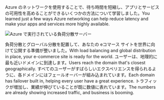 <span data-ttu-id="7680f-101">Azure のネットワークを使用することで、待ち時間を短縮し、アプリとサービスの可用性を高めることができるいくつかの方法について学習しました。</span><span class="sxs-lookup"><span data-stu-id="7680f-101">You learned just a few ways Azure networking can help reduce latency and make your apps and services more highly available.</span></span> 

![Azure で実行されている負荷分散サーバー](../media/5-heading.png)

<span data-ttu-id="7680f-103">負荷分散とグローバル分散を配置して、あなたの eコマース サイトを世界に向けて公開する準備が整いました。</span><span class="sxs-lookup"><span data-stu-id="7680f-103">With load balancing and global distribution in place, your e-commerce site is ready for the world.</span></span> <span data-ttu-id="7680f-104">ユーザーは、地理的に最も近いドメインに到達します。</span><span class="sxs-lookup"><span data-stu-id="7680f-104">Users reach the domain that's closest geographically.</span></span> <span data-ttu-id="7680f-105">すべてのユーザーがすばらしいエクスペリエンスを得られるように、各ドメインにはフェールオーバーが組み込まれています。</span><span class="sxs-lookup"><span data-stu-id="7680f-105">Each domain has failover built in, helping every user have a great experience.</span></span> <span data-ttu-id="7680f-106">トラフィックが増加し、業績が伸びていることが既に数値に表れています。</span><span class="sxs-lookup"><span data-stu-id="7680f-106">The numbers are already showing increased traffic, and business is booming.</span></span>
